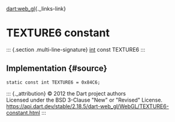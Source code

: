 [dart:web\_gl](../../dart-web_gl/dart-web_gl-library){._links-link}

TEXTURE6 constant
=================

::: {.section .multi-line-signature}
[int](../../dart-core/int-class) const TEXTURE6
:::

Implementation {#source}
--------------

``` {.language-dart data-language="dart"}
static const int TEXTURE6 = 0x84C6;
```

::: {._attribution}
© 2012 the Dart project authors\
Licensed under the BSD 3-Clause \"New\" or \"Revised\" License.\
<https://api.dart.dev/stable/2.18.5/dart-web_gl/WebGL/TEXTURE6-constant.html>
:::
